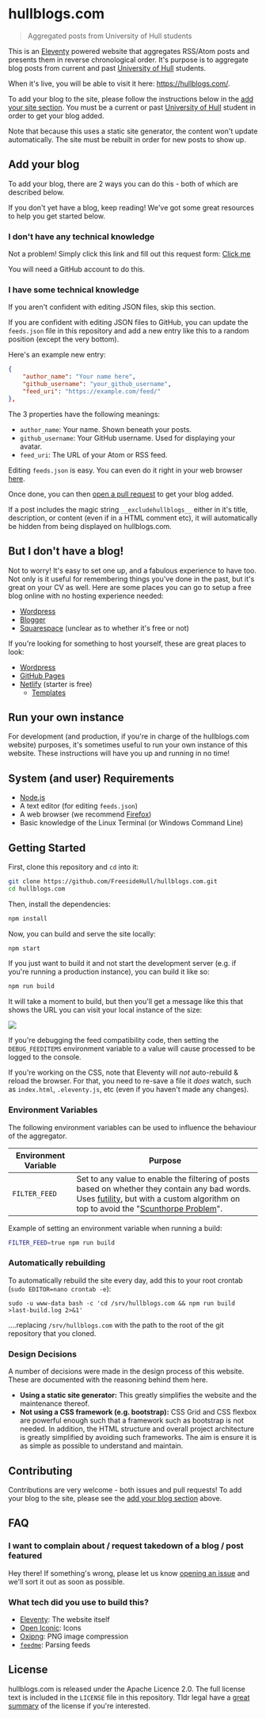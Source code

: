 # hullblogs.com

> Aggregated posts from University of Hull students

This is an [Eleventy](https://11ty.dev/) powered website that aggregates RSS/Atom posts and presents them in reverse chronological order. It's purpose is to aggregate blog posts from current and past [University of Hull](https://www.hull.ac.uk/) students.

When it's live, you will be able to visit it here: <https://hullblogs.com/>.

To add your blog to the site, please follow the instructions below in the [add your site section](#add-your-site). You must be a current or past [University of Hull](https://hull.ac.uk) student in order to get your blog added.

Note that because this uses a static site generator, the content won't update automatically. The site must be rebuilt in order for new posts to show up.


## Add your blog
To add your blog, there are 2 ways you can do this - both of which are described below.

If you don't yet have a blog, keep reading! We've got some great resources to help you get started below.


### I don't have any technical knowledge
Not a problem! Simply click this link and fill out this request form: [Click me](https://github.com/FreesideHull/hullblogs.com/issues/new?assignees=&labels=blog+addition+request&template=add-my-blog.md&title=%5Bblog+request%5D+INSERT_YOURNAME_HERE>)

You will need a GitHub account to do this.

### I have some technical knowledge
If you aren't confident with editing JSON files, skip this section.

If you are confident with editing JSON files to GitHub, you can update the `feeds.json` file in this repository and add a new entry like this to a random position (except the very bottom).

Here's an example new entry:

```json
{
	"author_name": "Your name here",
	"github_username": "your_github_username",
	"feed_uri": "https://example.com/feed/"
},
```

The 3 properties have the following meanings:

 - `author_name`: Your name. Shown beneath your posts.
 - `github_username`: Your GitHub username. Used for displaying your avatar.
 - `feed_uri`: The URL of your Atom or RSS feed.

Editing `feeds.json` is easy. You can even do it right in your web browser [here](https://github.com/FreesideHull/hullblogs.com/edit/main/feeds.json).

Once done, you can then [open a pull request](https://docs.github.com/en/github/collaborating-with-pull-requests/proposing-changes-to-your-work-with-pull-requests/creating-a-pull-request) to get your blog added.

If a post includes the magic string `__excludehullblogs__` either in it's title, description, or content (even if in a HTML comment etc), it will automatically be hidden from being displayed on hullblogs.com.

## But I don't have a blog!
Not to worry! It's easy to set one up, and a fabulous experience to have too. Not only is it useful for remembering things you've done in the past, but it's great on your CV as well. Here are some places you can go to setup a free blog online with no hosting experience needed:

 - [Wordpress](https://wordpress.com/create-blog/)
 - [Blogger](https://www.blogger.com/about/)
 - [Squarespace](https://www.squarespace.com/websites/create-a-blog) (unclear as to whether it's free or not)

If you're looking for something to host yourself, these are great places to look:

 - [Wordpress](https://wordpress.org/)
 - [GitHub Pages](https://pages.github.com/)
 - [Netlify](https://www.netlify.com/pricing/) (starter is free)
 	- [Templates](https://templates.netlify.com/)

## Run your own instance
For development (and production, if you're in charge of the hullblogs.com website) purposes, it's sometimes useful to run your own instance of this website. These instructions will have you up and running in no time!

## System (and user) Requirements
 - [Node.js](https://nodejs.org/)
 - A text editor (for editing `feeds.json`)
 - A web browser (we recommend [Firefox](https://firefox.com/))
 - Basic knowledge of the Linux Terminal (or Windows Command Line)

## Getting Started
First, clone this repository and `cd` into it:

```bash
git clone https://github.com/FreesideHull/hullblogs.com.git
cd hullblogs.com
```

Then, install the dependencies:

```bash
npm install
```

Now, you can build and serve the site locally:

```bash
npm start
```

If you just want to build it and not start the development server (e.g. if you're running a production instance), you can build it like so:

```bash
npm run build
```

It will take a moment to build, but then you'll get a message like this that shows the URL you can visit your local instance of the size:

![](https://imgur.com/VEUQMAB.png)

If you're debugging the feed compatibility code, then setting the `DEBUG_FEEDITEMS` environment variable to a value will cause processed to be logged to the console.

If you're working on the CSS, note that Eleventy will *not* auto-rebuild & reload the browser. For that, you need to re-save a file it *does* watch, such as `index.html`, `.eleventy.js`, etc (even if you haven't made any changes).

### Environment Variables
The following environment variables can be used to influence the behaviour of the aggregator.

Environment Variable	| Purpose
------------------------|------------------------------
`FILTER_FEED`			| Set to any value to enable the filtering of posts based on whether they contain any bad words. Uses [futility](https://www.npmjs.com/package/futility), but with a custom algorithm on top to avoid the "[Scunthorpe Problem](https://en.wikipedia.org/wiki/Scunthorpe_problem)".

Example of setting an environment variable when running a build:

```bash
FILTER_FEED=true npm run build
```

### Automatically rebuilding
To automatically rebuild the site every day, add this to your root crontab (`sudo EDITOR=nano crontab -e`):

```cron
sudo -u www-data bash -c 'cd /srv/hullblogs.com && npm run build >last-build.log 2>&1'
```

....replacing `/srv/hullblogs.com` with the path to the root of the git repository that you cloned.


### Design Decisions
A number of decisions were made in the design process of this website. These are documented with the reasoning behind them here.

 - **Using a static site generator:** This greatly simplifies the website and the maintenance thereof.
 - **Not using a CSS framework (e.g. bootstrap):** CSS Grid and CSS flexbox are powerful enough such that a framework such as bootstrap is not needed. In addition, the HTML structure and overall project architecture is greatly simplified by avoiding such frameworks. The aim is ensure it is as simple as possible to understand and maintain.


## Contributing
Contributions are very welcome - both issues and pull requests! To add your blog to the site, please see the [add your blog section](#add-your-blog) above.


## FAQ
### I want to complain about / request takedown of a blog / post featured
Hey there! If something's wrong, please let us know [opening an issue](https://github.com/FreesideHull/hullblogs.com/issues/new) and we'll sort it out as soon as possible.

### What tech did you use to build this?
 - [Eleventy](https://www.11ty.dev/): The website itself
 - [Open Iconic](https://useiconic.com/open): Icons
 - [Oxipng](https://github.com/shssoichiro/oxipng): PNG image compression
 - [`feedme`](https://www.npmjs.com/package/feedme): Parsing feeds


## License
hullblogs.com is released under the Apache Licence 2.0. The full license text is included in the `LICENSE` file in this repository. Tldr legal have a [great summary](https://tldrlegal.com/license/apache-license-2.0-(apache-2.0)) of the license if you're interested.
